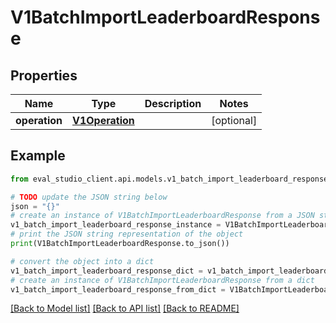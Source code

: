 # V1BatchImportLeaderboardResponse


## Properties

Name | Type | Description | Notes
------------ | ------------- | ------------- | -------------
**operation** | [**V1Operation**](V1Operation.md) |  | [optional] 

## Example

```python
from eval_studio_client.api.models.v1_batch_import_leaderboard_response import V1BatchImportLeaderboardResponse

# TODO update the JSON string below
json = "{}"
# create an instance of V1BatchImportLeaderboardResponse from a JSON string
v1_batch_import_leaderboard_response_instance = V1BatchImportLeaderboardResponse.from_json(json)
# print the JSON string representation of the object
print(V1BatchImportLeaderboardResponse.to_json())

# convert the object into a dict
v1_batch_import_leaderboard_response_dict = v1_batch_import_leaderboard_response_instance.to_dict()
# create an instance of V1BatchImportLeaderboardResponse from a dict
v1_batch_import_leaderboard_response_from_dict = V1BatchImportLeaderboardResponse.from_dict(v1_batch_import_leaderboard_response_dict)
```
[[Back to Model list]](../README.md#documentation-for-models) [[Back to API list]](../README.md#documentation-for-api-endpoints) [[Back to README]](../README.md)


